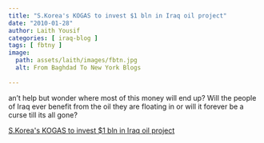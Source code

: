 ```yaml
---
title: "S.Korea's KOGAS to invest $1 bln in Iraq oil project"
date: "2010-01-28"
author: Laith Yousif
categories: [ iraq-blog ]
tags: [ fbtny ]
image:
  path: assets/laith/images/fbtn.jpg
  alt: From Baghdad To New York Blogs
  
---
```


an’t help but wonder where most of this money will end up? Will the people of Iraq ever benefit from the oil they are floating in or will it forever be a curse till its all gone?  

  
[S.Korea's KOGAS to invest $1 bln in Iraq oil project](https://www.reuters.com/article/hotStocksNews/idUSSEW00215920100128)
